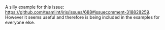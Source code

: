 A silly example for this issue: https://github.com/teamlint/iris/issues/688#issuecomment-318828259.
However it seems useful and therefore is being included in the examples for everyone else.